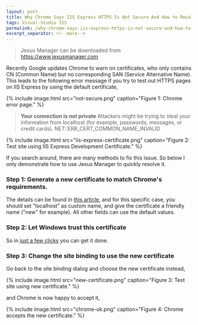 ```yaml
---
layout: post
title: Why Chrome Says IIS Express HTTPS Is Not Secure And How to Resolve That
tags: Visual-Studio IIS
permalink: /why-chrome-says-iis-express-https-is-not-secure-and-how-to-resolve-that-d906a183f0
excerpt_separator: <!--more-->
---
```


> Jexus Manager can be downloaded from https://www.jexusmanager.com

Recently Google updates Chrome to warn on certificates, who only contains CN (Common Name) but no corresponding SAN (Service Alternative Name). This leads to the following error message if you try to test out HTTPS pages on IIS Express by using the default certificate,

{% include image.html
src="not-secure.png" caption="Figure 1: Chrome error page." %}

> **Your connection is not private**
> Attackers might be trying to steal your information from localhost (for example, passwords, messages, or credit cards).
> NET::ERR_CERT_COMMON_NAME_INVALID
<!--more-->

{% include image.html
src="iis-express-certificate.png" caption="Figure 2: Test site using IIS Express Development Certificate." %}

If you search around, there are many methods to fix this issue. So below I only demonstrate how to use Jexus Manager to quickly resolve it.

### Step 1: Generate a new certificate to match Chrome's requirements.
The details can be found in [this article](https://www.jexusmanager.com/en/latest/tutorials/self-signed.html#self-signed-certificate-wizard), and for this specific case, you should set "localhost" as custom name, and give the certificate a friendly name ("new" for example). All other fields can use the default values.

### Step 2: Let Windows trust this certificate
So in [just a few clicks](https://www.jexusmanager.com/en/latest/tutorials/self-signed.html#to-trust-self-signed-certificate) you can get it done.

### Step 3: Change the site binding to use the new certificate
Go back to the site binding dialog and choose the new certificate instead,

{% include image.html
src="new-certificate.png" caption="Figure 3: Test site using new certificate." %}

and Chrome is now happy to accept it,

{% include image.html
src="chrome-ok.png" caption="Figure 4: Chrome accepts the new certificate." %}
